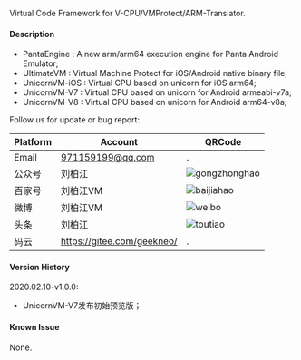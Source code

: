 Virtual Code Framework for V-CPU/VMProtect/ARM-Translator.

#### Description

 * PantaEngine : A new arm/arm64 execution engine for Panta Android Emulator;
 * UltimateVM : Virtual Machine Protect for iOS/Android native binary file;
 * UnicornVM-iOS : Virtual CPU based on unicorn for iOS arm64;
 * UnicornVM-V7 : Virtual CPU based on unicorn for Android armeabi-v7a;
 * UnicornVM-V8 : Virtual CPU based on unicorn for Android arm64-v8a;


Follow us for update or bug report:

|Platform|Account|QRCode|
|-|-|-|
|Email|971159199@qq.com|.|
|公众号|刘柏江|![gongzhonghao](https://gitee.com/geekneo/PantaDocumentRes/raw/master/wemedia/gongzhonghao.jpeg)|
|百家号|刘柏江VM|![baijiahao](https://gitee.com/geekneo/PantaDocumentRes/raw/master/wemedia/baijiahao.jpeg)|
|微博|刘柏江VM|![weibo](https://gitee.com/geekneo/PantaDocumentRes/raw/master/wemedia/weibo.jpeg)|
|头条|刘柏江|![toutiao](https://gitee.com/geekneo/PantaDocumentRes/raw/master/wemedia/toutiao.jpeg)|
|码云|https://gitee.com/geekneo/|.|


#### Version History

2020.02.10-v1.0.0:

 * UnicornVM-V7发布初始预览版；


#### Known Issue

None.
